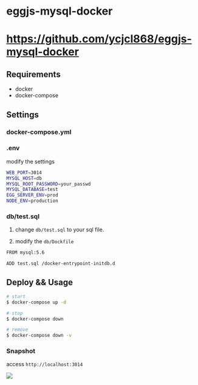 # eggjs-mysql-docker
# https://github.com/ycjcl868/eggjs-mysql-docker

## Requirements

- docker
- docker-compose

## Settings

### docker-compose.yml

### .env
modify the settings

```sh
WEB_PORT=3014
MYSQL_HOST=db
MYSQL_ROOT_PASSWORD=your_passwd
MYSQL_DATABASE=test
EGG_SERVER_ENV=prod
NODE_ENV=production
```

### db/test.sql
1. change `db/test.sql` to your sql file.

1. modify the `db/Dockfile`

```sh
FROM mysql:5.6

ADD test.sql /docker-entrypoint-initdb.d
```

## Deploy && Usage

```sh
# start
$ docker-compose up -d

# stop
$ docker-compose down

# remove
$ docker-compose down -v
```

### Snapshot
access `http://localhost:3014`

![](https://user-images.githubusercontent.com/13595509/39465213-b35c6518-4d54-11e8-9f99-ebe4f8dd82e5.png)

